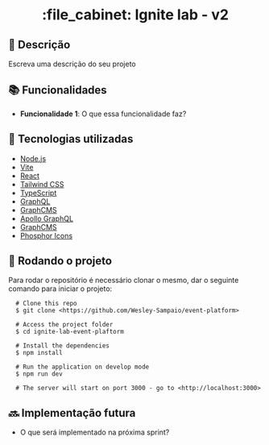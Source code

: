 <h1 align="center">:file_cabinet: Ignite lab - v2</h1>

## :memo: Descrição
Escreva uma descrição do seu projeto

## :books: Funcionalidades
* <b>Funcionalidade 1</b>: O que essa funcionalidade faz?

## :wrench: Tecnologias utilizadas
* [Node.js](https://nodejs.org/en/)
* [Vite](https://vitejs.dev/)
* [React](https://pt-br.reactjs.org/)
* [Tailwind CSS](https://tailwindcss.com/)
* [TypeScript](https://www.typescriptlang.org/)
* [GraphQL](https://graphql.org/)
* [GraphCMS](https://hygraph.com/)
* [Apollo GraphQL](https://www.apollographql.com/)
* [GraphCMS](https://www.apollographql.com/)
* [Phosphor Icons](https://phosphoricons.com/)

## :rocket: Rodando o projeto
Para rodar o repositório é necessário clonar o mesmo, dar o seguinte comando para iniciar o projeto:
```
  # Clone this repo
  $ git clone <https://github.com/Wesley-Sampaio/event-platform>

  # Access the project folder
  $ cd ignite-lab-event-plaftorm

  # Install the dependencies
  $ npm install

  # Run the application on develop mode
  $ npm run dev

  # The server will start on port 3000 - go to <http://localhost:3000>
```

## :soon: Implementação futura
* O que será implementado na próxima sprint?
